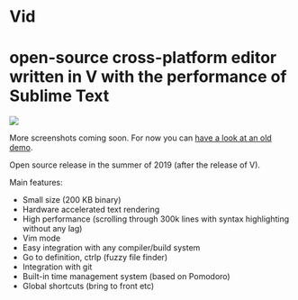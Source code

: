 # Vid
# open-source cross-platform editor written in V with the performance of Sublime Text

![](https://user-images.githubusercontent.com/687996/53506877-2377f100-3ab7-11e9-8984-d185d632bcb7.png)

More screenshots coming soon. For now you can [have a look at an old demo](https://volt.ws/img/lang.webm).

Open source release in the summer of 2019 (after the release of V).

Main features:

- Small size (200 KB binary)
- Hardware accelerated text rendering
- High performance (scrolling through 300k lines with syntax highlighting without any lag)
- Vim mode
- Easy integration with any compiler/build system
- Go to definition, ctrlp (fuzzy file finder)
- Integration with git
- Built-in time management system (based on Pomodoro)
- Global shortcuts (bring to front etc)
